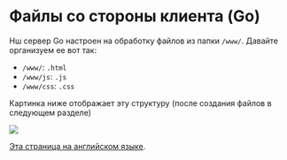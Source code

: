 # Файлы со стороны клиента (Go)

Нш сервер Go настроен на обработку файлов из папки `/www/`. Давайте организуем ее вот так:

- `/www/`: `.html` 
- `/www/js`: `.js`
- `/www/css`: `.css`

Картинка ниже отображает эту структуру (после создания файлов в следующем разделе) 

![](_media/go/vs_code_allfiles_ui.png)

[Эта страница на английском языке](https://learnforge.autodesk.io/#/viewer/2legged/go).

